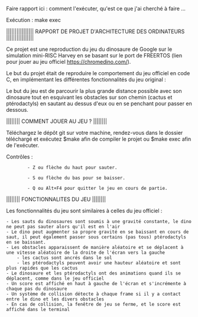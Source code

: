 Faire rapport ici : comment l'exécuter, qu'est ce que j'ai cherché à faire ...

Exécution : make exec

|||||||||||||||| RAPPORT DE PROJET D'ARCHITECTURE DES ORDINATEURS ||||||||||||||||

Ce projet est une reproduction du jeu du dinosaure de Google sur le simulation mini-RISC Harvey en se basant sur le port de FREERTOS (lien pour jouer au jeu officiel https://chromedino.com/).

Le but du projet était de reproduire le comportement du jeu officiel en code C, en implémentant les différentes fonctionnalités du jeu original :

Le but du jeu est de parcourir la plus grande distance possible avec son dinosaure tout en esquivant les obstacles sur son chemin (cactus et ptérodactyls) en sautant au dessus d'eux ou en se penchant pour passer en dessous.

|||||||| COMMENT JOUER AU JEU ? ||||||||

Téléchargez le dépôt git sur votre machine, rendez-vous dans le dossier téléchargé et exécutez $make afin de compiler le projet ou $make exec afin de l'exécuter.

Contrôles :

            - Z ou flèche du haut pour sauter.

            - S ou flèche du bas pour se baisser.

            - Q ou Alt+F4 pour quitter le jeu en cours de partie.

|||||||| FONCTIONNALITES DU JEU ||||||||

Les fonctionnalités du jeu sont similaires à celles du jeu officiel :

    - Les sauts du dinosaures sont soumis à une gravité constante, le dino ne peut pas sauter alors qu'il est en l'air
    - Le dino peut augmenter sa propre gravité en se baissant en cours de saut, il peut également passer sous certains (pas tous) ptérodactyls en se baissant.
    - Les obstacles apparaissent de manière aléatoire et se déplacent à une vitesse aléatoire de la droite de l'écran vers la gauche
        - les cactus sont ancrés dans le sol
        - les ptérodactyls peuvent avoir une hauteur aléatoire et sont plus rapides que les cactus
    - Le dinosaure et les ptérodactyls ont des animations quand ils se déplacent, comme dans le jeu officiel
    - Un score est affiché en haut à gauche de l'écran et s'incrémente à chaque pas du dinosaure
    - Un système de collision détecte à chaque frame si il y a contact entre le dino et les divers obstacles
    - En cas de collision, la fenêtre de jeu se ferme, et le score est affiché dans le terminal
